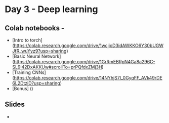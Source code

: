 # Day 3 - Deep learning

## Colab notebooks -

- [Intro to torch] (https://colab.research.google.com/drive/1wcjjoD3idAWKKO6Y30bUGWJfR_wuYyz9?usp=sharing)
- [Basic Neural Network] (https://colab.research.google.com/drive/1GrRmEBRpN4Ga8a296C-SL9i42DxAKKUw#scrollTo=prPQfdxZMj3H)
- [Training CNNs] (https://colab.research.google.com/drive/14NYhjS7I_0GyqFF_AVk49rDE6L2DtziD?usp=sharing)
- [Bonus] ()

## Slides
- 

